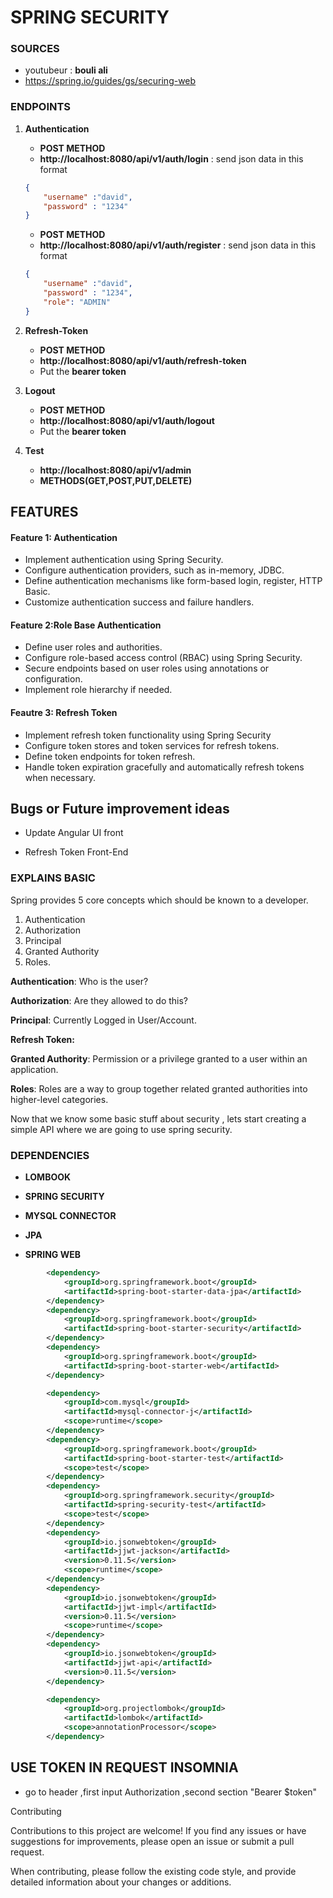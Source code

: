 # SPRING SECURITY

### SOURCES

- youtubeur : **bouli ali**
- https://spring.io/guides/gs/securing-web 

### ENDPOINTS

1. **Authentication** 
   
   - **POST METHOD**
   - **http://localhost:8080/api/v1/auth/login** : send json data in this format 
   
   ```json
   {
       "username" :"david",
       "password" : "1234"
   }
   ```
   
   - **POST METHOD**
   - **http://localhost:8080/api/v1/auth/register** : send json data in this format
   
   ```json
   {
       "username" :"david",
       "password" : "1234",
       "role": "ADMIN"
   }
   ```

2. **Refresh-Token**
   
   - **POST METHOD**
   - **http://localhost:8080/api/v1/auth/refresh-token** 
   - Put the **bearer token**

3. **Logout**
   
   - **POST METHOD**
   - **http://localhost:8080/api/v1/auth/logout**
   - Put the **bearer token**

4. **Test** 
   
   - **http://localhost:8080/api/v1/admin**
   - **METHODS(GET,POST,PUT,DELETE)**

## FEATURES

#### Feature 1: Authentication

- Implement authentication using Spring Security.
- Configure authentication providers, such as in-memory, JDBC.
- Define authentication mechanisms like form-based login, register, HTTP Basic.
- Customize authentication success and failure handlers.

#### Feature 2:Role Base Authentication

- Define user roles and authorities.
- Configure role-based access control (RBAC) using Spring Security.
- Secure endpoints based on user roles using annotations or configuration.
- Implement role hierarchy if needed.

#### Feautre 3: Refresh Token

- Implement refresh token functionality using Spring Security
- Configure token stores and token services for refresh tokens.
- Define token endpoints for token refresh.
- Handle token expiration gracefully and automatically refresh tokens when necessary.

## Bugs or Future improvement ideas

- Update Angular UI front

- Refresh Token Front-End

### EXPLAINS BASIC

Spring provides 5 core concepts which should be known to a developer.

1. Authentication
2. Authorization
3. Principal
4. Granted Authority
5. Roles.

**Authentication**: Who is the user?

**Authorization**: Are they allowed to do this?

**Principal**: Currently Logged in User/Account.

**Refresh Token:** 

**Granted Authority**: Permission or a privilege granted to a user within an application.

**Roles**: Roles are a way to group together related granted authorities into higher-level categories.

Now that we know some basic stuff about security , lets start creating a simple API where we are going to use spring security.

### DEPENDENCIES

- **LOMBOOK**

- **SPRING SECURITY**

- **MYSQL CONNECTOR**

- **JPA**

- **SPRING WEB**

```xml
        <dependency>
            <groupId>org.springframework.boot</groupId>
            <artifactId>spring-boot-starter-data-jpa</artifactId>
        </dependency>
        <dependency>
            <groupId>org.springframework.boot</groupId>
            <artifactId>spring-boot-starter-security</artifactId>
        </dependency>
        <dependency>
            <groupId>org.springframework.boot</groupId>
            <artifactId>spring-boot-starter-web</artifactId>
        </dependency>

        <dependency>
            <groupId>com.mysql</groupId>
            <artifactId>mysql-connector-j</artifactId>
            <scope>runtime</scope>
        </dependency>
        <dependency>
            <groupId>org.springframework.boot</groupId>
            <artifactId>spring-boot-starter-test</artifactId>
            <scope>test</scope>
        </dependency>
        <dependency>
            <groupId>org.springframework.security</groupId>
            <artifactId>spring-security-test</artifactId>
            <scope>test</scope>
        </dependency>
        <dependency>
            <groupId>io.jsonwebtoken</groupId>
            <artifactId>jjwt-jackson</artifactId>
            <version>0.11.5</version>
            <scope>runtime</scope>
        </dependency>
        <dependency>
            <groupId>io.jsonwebtoken</groupId>
            <artifactId>jjwt-impl</artifactId>
            <version>0.11.5</version>
            <scope>runtime</scope>
        </dependency>
        <dependency>
            <groupId>io.jsonwebtoken</groupId>
            <artifactId>jjwt-api</artifactId>
            <version>0.11.5</version>
        </dependency>

        <dependency>
            <groupId>org.projectlombok</groupId>
            <artifactId>lombok</artifactId>
            <scope>annotationProcessor</scope>
        </dependency>
```

## USE TOKEN IN REQUEST INSOMNIA

- go to header ,first input Authorization ,second section "Bearer $token"

Contributing

Contributions to this project are welcome! If you find any issues or have suggestions for improvements, please open an issue or submit a pull request.

When contributing, please follow the existing code style, and provide detailed information about your changes or additions.